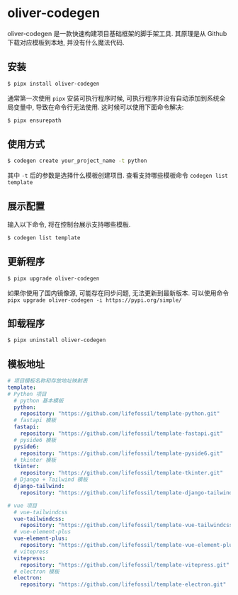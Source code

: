 # oliver-codegen 
oliver-codegen 是一款快速构建项目基础框架的脚手架工具. 其原理是从 Github 下载对应模板到本地, 并没有什么魔法代码. 


## 安装
```bash
$ pipx install oliver-codegen
```
通常第一次使用 `pipx` 安装可执行程序时候, 可执行程序并没有自动添加到系统全局变量中, 导致在命令行无法使用. 这时候可以使用下面命令解决:
```bash
$ pipx ensurepath
```

## 使用方式
```bash
$ codegen create your_project_name -t python
```
其中 `-t` 后的参数是选择什么模板创建项目. 查看支持哪些模板命令 `codegen list template`


## 展示配置
输入以下命令, 将在控制台展示支持哪些模板.
```bash
$ codegen list template
```


## 更新程序
```bash
$ pipx upgrade oliver-codegen
```
如果你使用了国内镜像源, 可能存在同步问题, 无法更新到最新版本. 可以使用命令 `pipx upgrade oliver-codegen -i https://pypi.org/simple/`

## 卸载程序
```bash
$ pipx uninstall oliver-codegen
```

## 模板地址
```yaml
# 项目模板名称和存放地址映射表
template:
# Python 项目
  # python 基本模板
  python:
    repository: "https://github.com/lifefossil/template-python.git"
  # fastapi 模板
  fastapi:
    repository: "https://github.com/lifefossil/template-fastapi.git"
  # pyside6 模板
  pyside6:
    repository: "https://github.com/lifefossil/template-pyside6.git"
  # tkinter 模板
  tkinter:
    repository: "https://github.com/lifefossil/template-tkinter.git"
  # Django + Tailwind 模板
  django-tailwind:
    repository: "https://github.com/lifefossil/template-django-tailwind.git"

# vue 项目
  # vue-tailwindcss
  vue-tailwindcss:
    repository: "https://github.com/lifefossil/template-vue-tailwindcss.git"
  # vue-element-plus
  vue-element-plus:
    repository: "https://github.com/lifefossil/template-vue-element-plus.git"
  # vitepress
  vitepress:
    repository: "https://github.com/lifefossil/template-vitepress.git"
  # electron 模板
  electron:
    repository: "https://github.com/lifefossil/template-electron.git"
```
